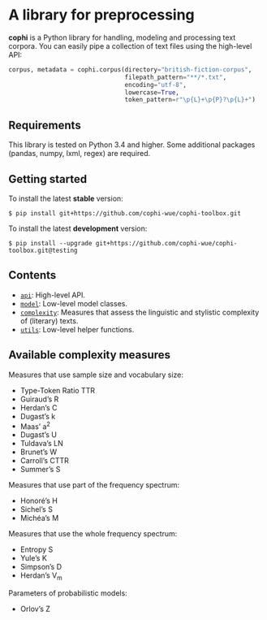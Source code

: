 # A library for preprocessing
**cophi** is a Python library for handling, modeling and processing text corpora. You
can easily pipe a collection of text files using the high-level API:

```python
corpus, metadata = cophi.corpus(directory="british-fiction-corpus",
                                filepath_pattern="**/*.txt",
                                encoding="utf-8",
                                lowercase=True,
                                token_pattern=r"\p{L}+\p{P}?\p{L}+")
```

## Requirements
This library is tested on Python 3.4 and higher. Some additional packages (pandas, numpy, lxml, regex) are required.

## Getting started
To install the latest **stable** version:
```
$ pip install git+https://github.com/cophi-wue/cophi-toolbox.git
```

To install the latest **development** version:
```
$ pip install --upgrade git+https://github.com/cophi-wue/cophi-toolbox.git@testing
```

## Contents
- [`api`](src/cophi_toolbox/api.py): High-level API.
- [`model`](src/cophi_toolbox/model.py): Low-level model classes.
- [`complexity`](src/cophi_toolbox/complexity.py): Measures that assess the linguistic and stylistic complexity of (literary) texts.
- [`utils`](src/cophi_toolbox/utils.py): Low-level helper functions.


## Available complexity measures
Measures that use sample size and vocabulary size:
  * Type-Token Ratio TTR
  * Guiraud’s R
  * Herdan’s C
  * Dugast’s k
  * Maas’ a<sup>2</sup>
  * Dugast’s U
  * Tuldava’s LN
  * Brunet’s W
  * Carroll’s CTTR
  * Summer’s S

Measures that use part of the frequency spectrum:
  * Honoré’s H
  * Sichel’s S
  * Michéa’s M

Measures that use the whole frequency spectrum:
  * Entropy S
  * Yule’s K
  * Simpson’s D
  * Herdan’s V<sub>m</sub>

Parameters of probabilistic models:
  * Orlov’s Z